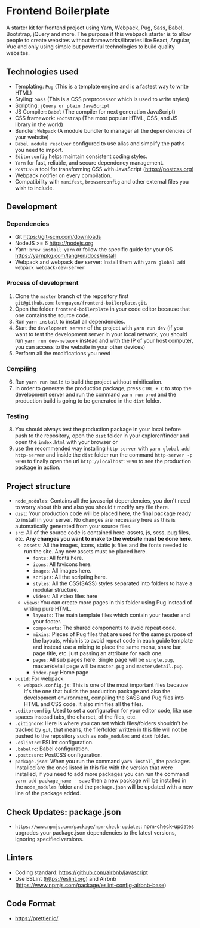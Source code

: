 # Frontend Boilerplate

A starter kit for frontend project using Yarn, Webpack, Pug, Sass, Babel, Bootstrap, jQuery and more.
The purpose if this webpack starter is to allow people to create websites without frameworks/libraries like React, Angular, Vue and only using simple but powerful technologies to build quality websites.

## Technologies used

- Templating: `Pug` (This is a template engine and is a fastest way to write HTML)
- Styling: `Sass` (This is a CSS preprocessor which is used to write styles)
- Scripting: `jQuery or plain JavaScript`
- JS Compiler: `Babel` (The compiler for next generation JavaScript)
- CSS framework: `Bootstrap` (The most popular HTML, CSS, and JS library in the world)
- Bundler: `Webpack` (A module bundler to manager all the dependencies of your website)
- `Babel module resolver` configured to use alias and simplify the paths you need to import.
- `Editorconfig` helps maintain consistent coding styles.
- `Yarn` for fast, reliable, and secure dependency management.
- `PostCSS` a tool for transforming CSS with JavaScript (https://postcss.org)
- Webpack notifier on every compilation.
- Compatibility with `manifest`, `browserconfig` and other external files you wish to include.

## Development

### Dependencies

- Git https://git-scm.com/downloads
- NodeJS >= 6 https://nodejs.org
- Yarn: `brew install yarn` or follow the specific guide for your OS https://yarnpkg.com/lang/en/docs/install
- Webpack and webpack dev server: Install them with `yarn global add webpack webpack-dev-server`

### Process of development

1. Clone the `master` branch of the repository first `git@github.com:lennguyen/frontend-boilerplate.git`.
2. Open the folder `frontend-boilerplate` in your code editor because that one contains the source code.
3. Run `yarn install` to install all dependencies.
4. Start the `development server` of the project with `yarn run dev` (if you want to test the development server in your local network, you should run `yarn run dev-network` instead and with the IP of your host computer, you can access to the website in your other devices)
5. Perform all the modifications you need

### Compiling

6. Run `yarn run build` to build the project without minification.
7. In order to generate the production package, press `CTRL + C` to stop the development server and run the command `yarn run prod` and the production build is going to be generated in the `dist` folder.

### Testing

8. You should always test the production package in your local before push to the repository, open the `dist` folder in your explorer/finder and open the `index.html` with your browser or
9. use the recommended way installing `http-server` with `yarn global add http-server` and inside the `dist` folder run the command `http-server -p 9090` to finally open the url `http://localhost:9090` to see the production package in action.

## Project structure

- `node_modules`: Contains all the javascript dependencies, you don't need to worry about this and also you should't modify any file there.
- `dist`: Your production code will be placed here, the final package ready to install in your server. No changes are necessary here as this is automatically generated from your source files.
- `src`: All of the source code is contained here: assets, js, scss, pug files, etc. **Any changes you want to make to the website must be done here.**
  - `assets`: All the images, icons, static js files and the fonts needed to run the site. Any new assets must be placed here.
    - `fonts`: All fonts here.
    - `icons`: All favicons here.
    - `images`: All images here.
    - `scripts`: All the scripting here.
    - `styles`: All the CSS(SASS) styles separated into folders to have a modular structure.
    - `videos`: All video files here
  - `views`: You can create more pages in this folder using Pug instead of writing pure HTML.
    - `layouts`: The main template files which contain your header and your footer.
    - `components`: The shared components to avoid repeat code.
    - `mixins`: Pieces of Pug files that are used for the same purpose of the layouts, which is to avoid repeat code in each guide template and instead use a mixing to place the same menu, share bar, page title, etc. just passing an attribute for each one.
    - `pages`: All sub pages here. Single page will be `single.pug`, master/detail page will be `master.pug` and `master\detail.pug`.
    - `index.pug`: Home page
- `build`: For webpack
  - `webpack.config.js`: This is one of the most important files because it's the one that builds the production package and also the development environment, compiling the SASS and Pug files into HTML and CSS code. It also minifies all the files.
- `.editorconfig`: Used to set a configuration for your editor code, like use spaces instead tabs, the charset, of the files, etc.
- `.gitignore`: Here is where you can set which files/folders shouldn't be tracked by `git`, that means, the file/folder written in this file will not be pushed to the repository such as `node_modules` and `dist` folder.
- `.eslintrc`: ESLint configuration.
- `.babelrc`: Babel configuration.
- `.postcssrc`: PostCSS configuration.
- `package.json`: When you run the command `yarn install`, the packages installed are the ones listed in this file with the version that were installed, if you need to add more packages you can run the command `yarn add package_name --save` then a new package will be installed in the `node_modules` folder and the `package.json` will be updated with a new line of the package added.

## Check Updates: package.json

- `https://www.npmjs.com/package/npm-check-updates`: npm-check-updates upgrades your package.json dependencies to the latest versions, ignoring specified versions.

## Linters

- Coding standard: https://github.com/airbnb/javascript
- Use ESLint (https://eslint.org) and Airbnb (https://www.npmjs.com/package/eslint-config-airbnb-base)

## Code Format

- https://prettier.io/
